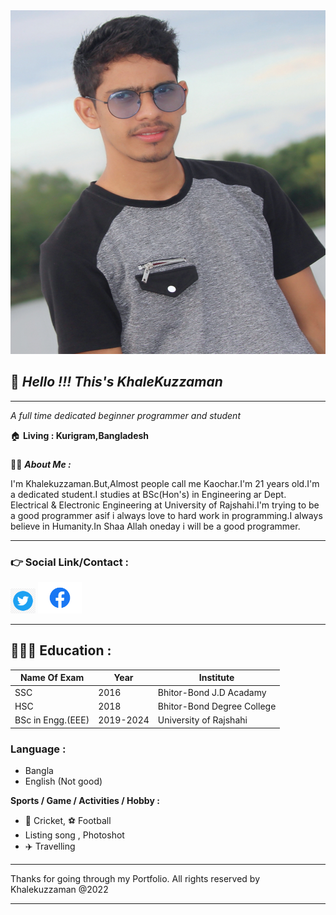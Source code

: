 
<img src = ./Photo/Kaochar.jpg height = "550" width = "550" >

## 👋 <i>__Hello !!! This's KhaleKuzzaman__</i>
<hr>
<p><i>A full time dedicated beginner programmer and student</i></p>
🏠 <b>Living : Kurigram,Bangladesh</b>

###  
👨‍🏫  <i><strong>About Me :</strong></i>

<p> I'm Khalekuzzaman.But,Almost people call me Kaochar.I'm 21 years old.I'm a dedicated student.I studies at BSc(Hon's) in Engineering ar Dept. Electrical & Electronic Engineering at University of Rajshahi.I'm trying to be a good programmer asif i always love to hard work in programming.I always believe in Humanity.In Shaa Allah oneday i will be a good programmer.</p>
<hr>

### __👉 Social Link/Contact :__

<img src = ./Photo/download.png aline = "left" height ="40" width = "40" ><t>
<img src = ./Photo/facebook.svg aline = "left" height ="50">
<hr>

## 👨🏻‍🎓 __Education__ :
| Name Of Exam | Year | Institute |
|----- | -----|------|
| SSC | 2016 | Bhitor-Bond J.D Acadamy |
| HSC | 2018 | Bhitor-Bond Degree College |
| BSc in  Engg.(EEE) | 2019-2024 | University of Rajshahi |

### __Language :__
- Bangla
- English (Not good)

__Sports / Game / Activities / Hobby :__

- 🏏 Cricket, ⚽ Football
- Listing song , Photoshot
- ✈️ Travelling
<hr>
<p>Thanks for going through my Portfolio. All rights reserved by Khalekuzzaman @2022</p>
<hr>
